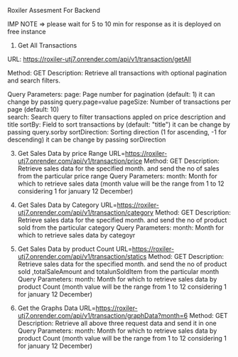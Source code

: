 Roxiler Assesment For Backend

IMP NOTE => please wait for 5 to 10 min for response as it is deployed on free instance 

1. Get All Transactions

URL: https://roxiler-utj7.onrender.com/api/v1/transaction/getAll

Method: GET
Description: Retrieve all transactions with optional pagination and search filters.

Query Parameters:
  page: Page number for pagination (default: 1) it can change by passing query.page=value
  pageSize: Number of transactions per page (default: 10)  
  search: Search query to filter transactions appled on price description and title
  sortBy: Field to sort transactions by (default: "title") it can be change by passing query.sorby
  sortDirection: Sorting direction (1 for ascending, -1 for descending) it can be change by passing sorDirection

3. Get Sales Data by price Range
URL=https://roxiler-utj7.onrender.com/api/v1/transaction/price
Method: GET
Description: Retrieve sales data for the specified month. and send the no of sales from the particular price range
Query Parameters:
month: Month for which to retrieve sales data (month value will be the range from 1 to 12 considering 1 for january 12 December)


4. Get Sales Data by Category 
URL=https://roxiler-utj7.onrender.com/api/v1/transaction/category
Method: GET
Description: Retrieve sales data for the specified month. and send the no of product sold from the particular category
Query Parameters:
month: Month for which to retrieve sales data by categoyr

5. Get Sales Data by product Count 
URL=https://roxiler-utj7.onrender.com/api/v1/transaction/statics
Method: GET
Description: Retrieve sales data for the specified month. and send the no of product sold  ,totalSaleAmount  and totalunSoldItem from the particular month
Query Parameters:
month: Month for which to retrieve sales data by product Count (month value will be the range from 1 to 12 considering 1 for january 12 December)



4. Get the Graphs Data 
URL=https://roxiler-utj7.onrender.com/api/v1/transaction/graphData?month=6
Method: GET
Description: Retrieve all above three request data and send it in one
Query Parameters:
month: Month for which to retrieve sales data by product Count (month value will be the range from 1 to 12 considering 1 for january 12 December)

